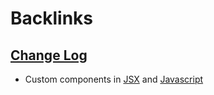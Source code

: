 
# Backlinks
## [Change Log](<Change Log.md>)
- Custom components in [JSX](<JSX.md>) and [Javascript](<Javascript.md>)

